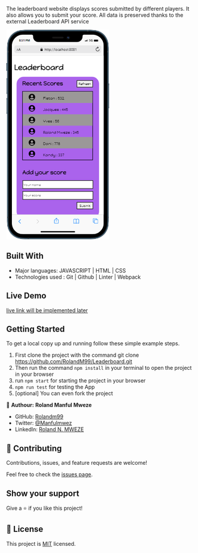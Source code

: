 The leaderboard website displays scores submitted by different players. It also allows you to submit your score. All data is preserved thanks to the external Leaderboard API service

![screenshot](./screenshot.PNG)

## Built With

- Major languages: JAVASCRIPT | HTML | CSS 
- Technologies used : Git | Github | Linter | Webpack

## Live Demo

[live link will be implemented later]()


## Getting Started

To get a local copy up and running follow these simple example steps.

1. First clone the project with the command git clone https://github.com/RolandM99/Leaderboard.git
2. Then run the command `npm install` in your terminal to open the project in your browser
3. run `npm start` for starting the project in your browser
4. `npm run test` for testing the App
5. [optional] You can even fork the project


👤 **Authour:** **Roland Manful Mweze**

- GitHub: [Rolandm99](https://github.com/RolandM99)
- Twitter: [@Manfulmwez](https://twitter.com/ManfulMwez)
- LinkedIn: [Roland N. MWEZE](https://www.linkedin.com/in/roland-n-mweze-8b1045189/)

## 🤝 Contributing

Contributions, issues, and feature requests are welcome!

Feel free to check the [issues page](../../issues/).

## Show your support

Give a ⭐️ if you like this project!

## 📝 License

This project is [MIT](./MIT.md) licensed.

